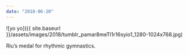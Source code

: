 ```yaml
---
date: "2018-06-20"
---
```


![yo yo]({{ site.baseurl }}/assets/images/2018/tumblr_pamar8meTI1r16syio1_1280-1024x768.jpg)

Riu’s medal for rhythmic gymnastics.
